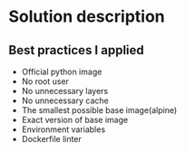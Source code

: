 # Solution description

## Best practices I applied

- Official python image
- No root user
- No unnecessary layers
- No unnecessary cache
- The smallest possible base image(alpine)
- Exact version of base image
- Environment variables
- Dockerfile linter